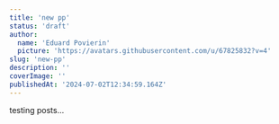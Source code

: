 ```yaml
---
title: 'new pp'
status: 'draft'
author:
  name: 'Eduard Povierin'
  picture: 'https://avatars.githubusercontent.com/u/67825832?v=4'
slug: 'new-pp'
description: ''
coverImage: ''
publishedAt: '2024-07-02T12:34:59.164Z'
---
```


testing posts...